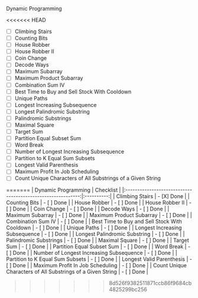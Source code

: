 Dynamic Programming

<<<<<<< HEAD
- [ ] Climbing Stairs                        
- [ ] Counting Bits                                                  
- [ ] House Robber                                                    
- [ ] House Robber II                                                 
- [ ] Coin Change                                                    
- [ ] Decode Ways                                                    
- [ ] Maximum Subarray                                                
- [ ] Maximum Product Subarray   
- [ ] Combination Sum IV
- [ ] Best Time to Buy and Sell Stock With Cooldown
- [ ] Unique Paths                                              
- [ ] Longest Increasing Subsequence                  
- [ ] Longest Palindromic Substring                                                    
- [ ] Palindromic Substrings                                  
- [ ] Maximal Square                                  
- [ ] Target Sum                                          
- [ ] Partition Equal Subset Sum                                                  
- [ ] Word Break                                                      
- [ ] Number of Longest Increasing Subsequence                                      
- [ ] Partition to K Equal Sum Subsets
- [ ] Longest Valid Parenthesis                     
- [ ] Maximum Profit In Job Scheduling                               
- [ ] Count Unique Characters of All Substrings of a Given String                                      
   
=======
|                     Dynamic Programming                     | Checklist  | 
|:-----------------------------------------------------------:|:----------:| 
|                       Climbing Stairs                       | - [X] Done | 
|                        Counting Bits                        | - [ ] Done | 
|                        House Robber                         | - [ ] Done | 
|                       House Robber II                       | - [ ] Done | 
|                         Coin Change                         | - [ ] Done | 
|                         Decode Ways                         | - [ ] Done | 
|                      Maximum Subarray                       | - [ ] Done | 
|                  Maximum Product Subarray                   | - [ ] Done | 
|                     Combination Sum IV                      | - [ ] Done | 
|        Best Time to Buy and Sell Stock With Cooldown        | - [ ] Done | 
|                        Unique Paths                         | - [ ] Done | 
|               Longest Increasing Subsequence                | - [ ] Done | 
|                Longest Palindromic Substring                | - [ ] Done | 
|                   Palindromic Substrings                    | - [ ] Done | 
|                       Maximal Square                        | - [ ] Done | 
|                         Target Sum                          | - [ ] Done | 
|                 Partition Equal Subset Sum                  | - [ ] Done | 
|                         Word Break                          | - [ ] Done | 
|          Number of Longest Increasing Subsequence           | - [ ] Done | 
|              Partition to K Equal Sum Subsets               | - [ ] Done | 
|                  Longest Valid Parenthesis                  | - [ ] Done | 
|              Maximum Profit In Job Scheduling               | - [ ] Done | 
| Count Unique Characters of All Substrings of a Given String | - [ ] Done | 
>>>>>>> 8d526f9382511871ccb86f9684cb4825299bc256
